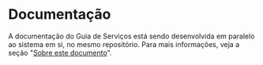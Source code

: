 # Documentação

A documentação do Guia de Serviços está sendo desenvolvida em paralelo ao sistema em si, no mesmo repositório. Para mais informações, veja a seção "[Sobre este documento](../sobre-este-documento)".